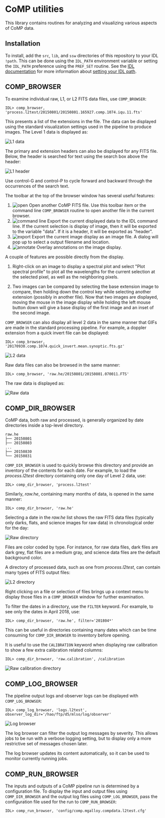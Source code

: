 # CoMP utilities

This library contains routines for analyzing and visualizing various aspects of CoMP data.


## Installation

To install, add the `src`, `lib`, and `ssw` directories of this repository to your IDL `!path`. This can be done using the `IDL_PATH` environment variable or setting the `IDL_PATH` preference using the `PREF_SET` routine. See the [IDL documentation] for more information about [setting your IDL path].

[setting your IDL path]: https://www.harrisgeospatial.com/Support/Self-Help-Tools/Help-Articles/Help-Articles-Detail/ArtMID/10220/ArticleID/16156/Quick-tips-for-customizing-your-IDL-program-search-path "Quick Tips for Customizing Your IDL Program Search Path"
[IDL documentation]: https://www.harrisgeospatial.com/docs/Managing_IDL_Paths.html "Managing IDL Paths"


## COMP_BROWSER

To examine individual raw, L1, or L2 FITS data files, use `COMP_BROWSER`:

    IDL> comp_browser, 'process.l2test/20150801/20150801.165927.comp.1074.iqu.11.fts'

This presents a list of the extensions in the file. The data can be displayed using the standard visualization settings used in the pipeline to produce images. The Level 1 data is displayed as:

![L1 data](src/l1-data.png "L1 data")

The primary and extension headers can also be displayed for any FITS file. Below, the header is searched for text using the search box above the header:

![L1 header](src/l1-header.png "L1 header")

Use control-G and control-P to cycle forward and backward through the occurrences of the search text.

The toolbar at the top of the browser window has several useful features:

  1. ![open](resource/bitmaps/open.bmp "open") Open another CoMP FITS file. Use this toolbar item or the command line `COMP_BROWSER` routine to open another file in the current browser.
  2. ![command line](resource/bitmaps/commandline.bmp "command line") Export the current displayed data to the IDL command line. If the current selection is display of image, then it will be exported to the variable "data". If it is a header, it will be exported as "header".
  3. ![export](resource/bitmaps/export.bmp "open") Export the current image display as an image file. A dialog will pop up to select a output filename and location.
  4. ![annotate](resource/bitmaps/ellipse.bmp "annotate") Overlay annotations on the image display.

A couple of features are possible directly from the display.

  1. Right-click on an image to display a spectral plot and select "Plot spectral profile" to plot all the wavelengths for the current selection at the selected pixel, as well as the neighboring pixels.

  2. Two images can be compared by selecting the base extension image to compare, then holding down the control key while selecting another extension (possibly in another file). Now that two images are displayed, moving the mouse in the image display while holding the left mouse button down will give a base display of the first image and an inset of the second image.

`COMP_BROWSER` can also display all level 2 data in the same manner that GIFs are made in the standard processing pipeline. For example, a doppler extension from a quick invert file can be displayed:

    IDL> comp_browser, '20170930.comp.1074.quick_invert.mean.synoptic.fts.gz'
    
![L2 data](src/l2-quickinvert-doppler.png "L2 data")

Raw data files can also be browsed in the same manner:

    IDL> comp_browser, 'raw.he/20150801/20150801.070011.FTS'

The raw data is displayed as:

![Raw data](src/raw-data.png "Raw data")


## COMP_DIR_BROWSER

CoMP data, both raw and processed, is generally organized by date directories inside a top-level directory.

    raw.he
    ├── 20150801
    ├── 20150803
    ...
    ├── 20150830
    └── 20150831

`COMP_DIR_BROWSER` is used to quickly browse this directory and provide an inventory of the contents for each date. For example, to load the *process.l2test* directory containing only one day of Level 2 data, use:

    IDL> comp_dir_browser, 'process.l2test'

Similarly, *raw.he*, containing many months of data, is opened in the same manner:

    IDL> comp_dir_browser, 'raw.he'

Selecting a date in the *raw.he* list shows the raw FITS data files (typically only darks, flats, and science images for raw data) in chronological order for the day:

![Raw directory](src/raw-dir.png "Raw directory")

Files are color coded by type. For instance, for raw data files, dark files are dark grey, flat files are a medium gray, and science data files are the default background color.

A directory of processed data, such as one from *process.l2test*, can contain many types of FITS output files:

![L2 directory](src/l2-dir.png "L2 directory")

Right clicking on a file or selection of files brings up a context menu to display those files in a `COMP_BROWSER` window for further examination.

To filter the dates in a directory, use the `FILTER` keyword. For example, to see only the dates in April 2018, use:

    IDL> comp_dir_browser, 'raw.he', filter='201804*'

This can be useful in directories containing many dates which can be time consuming for `COMP_DIR_BROWSER` to inventory before opening.

It is useful to use the `CALIBRATION` keyword when displaying raw calibration to show a few extra calibration related columns:

    IDL> comp_dir_browser, 'raw.calibration', /calibration

![Raw calibration directory](src/raw-cal-dir.png "Raw calibration directory")


## COMP_LOG_BROWSER

The pipeline output logs and observer logs can be displayed with `COMP_LOG_BROWSER`:

    IDL> comp_log_browser, 'logs.l2test', observer_log_dir='/hao/ftp/d5/mlso/log/observer'

![Log browser](src/log-browser.png "Log browser")

The log browser can filter the output log messages by severity. This allows jobs to be run with a verbose logging setting, but to display only a more restrictive set of messages chosen later.

The log browser updates its content automatically, so it can be used to monitor currently running jobs.


## COMP_RUN_BROWSER

The inputs and outputs of a CoMP pipeline run is determined by a configuration file. To display the input and output files using `COMP_DIR_BROWSER` and the output log files using `COMP_LOG_BROWSER`, pass the configuration file used for the run to `COMP_RUN_BROWSER`:

    IDL> comp_run_browser, 'config/comp.mgalloy.compdata.l2test.cfg'
